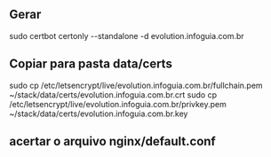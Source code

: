 ## Gerar
sudo certbot certonly --standalone -d evolution.infoguia.com.br

## Copiar para pasta data/certs
sudo cp /etc/letsencrypt/live/evolution.infoguia.com.br/fullchain.pem ~/stack/data/certs/evolution.infoguia.com.br.crt
sudo cp /etc/letsencrypt/live/evolution.infoguia.com.br/privkey.pem   ~/stack/data/certs/evolution.infoguia.com.br.key

## acertar o arquivo nginx/default.conf
